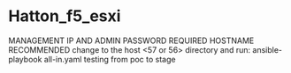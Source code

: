 # Hatton_f5_esxi
MANAGEMENT IP AND ADMIN PASSWORD REQUIRED
HOSTNAME RECOMMENDED
change to the host <57 or 56> directory and run:
 ansible-playbook all-in.yaml
testing from poc to stage